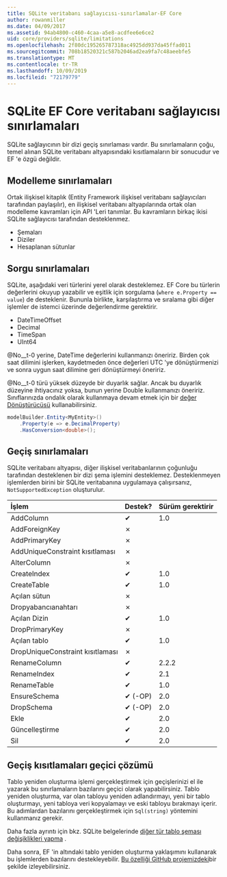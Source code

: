 ```yaml
---
title: SQLite veritabanı sağlayıcısı-sınırlamalar-EF Core
author: rowanmiller
ms.date: 04/09/2017
ms.assetid: 94ab4800-c460-4caa-a5e8-acdfee6e6ce2
uid: core/providers/sqlite/limitations
ms.openlocfilehash: 2f80dc195265787318ac4925dd937da45ffad011
ms.sourcegitcommit: 708b18520321c587b2046ad2ea9fa7c48aeebfe5
ms.translationtype: MT
ms.contentlocale: tr-TR
ms.lasthandoff: 10/09/2019
ms.locfileid: "72179779"
---
```

# <a name="sqlite-ef-core-database-provider-limitations"></a>SQLite EF Core veritabanı sağlayıcısı sınırlamaları

SQLite sağlayıcının bir dizi geçiş sınırlaması vardır. Bu sınırlamaların çoğu, temel alınan SQLite veritabanı altyapısındaki kısıtlamaların bir sonucudur ve EF 'e özgü değildir.

## <a name="modeling-limitations"></a>Modelleme sınırlamaları

Ortak ilişkisel kitaplık (Entity Framework ilişkisel veritabanı sağlayıcıları tarafından paylaşılır), en ilişkisel veritabanı altyapılarında ortak olan modelleme kavramları için API 'Leri tanımlar. Bu kavramların birkaç ikisi SQLite sağlayıcısı tarafından desteklenmez.

* Şemaları
* Diziler
* Hesaplanan sütunlar

## <a name="query-limitations"></a>Sorgu sınırlamaları

SQLite, aşağıdaki veri türlerini yerel olarak desteklemez. EF Core bu türlerin değerlerini okuyup yazabilir ve eşitlik için sorgulama (`where e.Property == value`) de desteklenir. Bununla birlikte, karşılaştırma ve sıralama gibi diğer işlemler de istemci üzerinde değerlendirme gerektirir.

* DateTimeOffset
* Decimal
* TimeSpan
* UInt64

@No__t-0 yerine, DateTime değerlerini kullanmanızı öneririz. Birden çok saat dilimini işlerken, kaydetmeden önce değerleri UTC 'ye dönüştürmenizi ve sonra uygun saat dilimine geri dönüştürmeyi öneririz.

@No__t-0 türü yüksek düzeyde bir duyarlık sağlar. Ancak bu duyarlık düzeyine ihtiyacınız yoksa, bunun yerine Double kullanmanızı öneririz. Sınıflarınızda ondalık olarak kullanmaya devam etmek için bir [değer Dönüştürücüsü](../../modeling/value-conversions.md) kullanabilirsiniz.

``` csharp
modelBuilder.Entity<MyEntity>()
    .Property(e => e.DecimalProperty)
    .HasConversion<double>();
```

## <a name="migrations-limitations"></a>Geçiş sınırlamaları

SQLite veritabanı altyapısı, diğer ilişkisel veritabanlarının çoğunluğu tarafından desteklenen bir dizi şema işlemini desteklemez. Desteklenmeyen işlemlerden birini bir SQLite veritabanına uygulamaya çalışırsanız, `NotSupportedException` oluşturulur.

| İşlem            | Destek? | Sürüm gerektirir |
|:---------------------|:-----------|:-----------------|
| AddColumn            | ✔          | 1.0              |
| AddForeignKey        | ✗          |                  |
| AddPrimaryKey        | ✗          |                  |
| AddUniqueConstraint kısıtlaması  | ✗          |                  |
| AlterColumn          | ✗          |                  |
| CreateIndex          | ✔          | 1.0              |
| CreateTable          | ✔          | 1.0              |
| Açılan sütun           | ✗          |                  |
| Dropyabancıanahtarı       | ✗          |                  |
| Açılan Dizin            | ✔          | 1.0              |
| DropPrimaryKey       | ✗          |                  |
| Açılan tablo            | ✔          | 1.0              |
| DropUniqueConstraint kısıtlaması | ✗          |                  |
| RenameColumn         | ✔          | 2.2.2            |
| RenameIndex          | ✔          | 2.1              |
| RenameTable          | ✔          | 1.0              |
| EnsureSchema         | ✔ (-OP)  | 2.0              |
| DropSchema           | ✔ (-OP)  | 2.0              |
| Ekle               | ✔          | 2.0              |
| Güncelleştirme               | ✔          | 2.0              |
| Sil               | ✔          | 2.0              |

## <a name="migrations-limitations-workaround"></a>Geçiş kısıtlamaları geçici çözümü

Tablo yeniden oluşturma işlemi gerçekleştirmek için geçişlerinizi el ile yazarak bu sınırlamaların bazılarını geçici olarak yapabilirsiniz. Tablo yeniden oluşturma, var olan tabloyu yeniden adlandırmayı, yeni bir tablo oluşturmayı, yeni tabloya veri kopyalamayı ve eski tabloyu bırakmayı içerir. Bu adımlardan bazılarını gerçekleştirmek için `Sql(string)` yöntemini kullanmanız gerekir.

Daha fazla ayrıntı için bkz. SQLite belgelerinde [diğer tür tablo şeması değişiklikleri yapma](https://sqlite.org/lang_altertable.html#otheralter) .

Daha sonra, EF 'in altındaki tablo yeniden oluşturma yaklaşımını kullanarak bu işlemlerden bazılarını destekleyebilir. [Bu özelliği GitHub projemizdeki](https://github.com/aspnet/EntityFrameworkCore/issues/329)bir şekilde izleyebilirsiniz.
